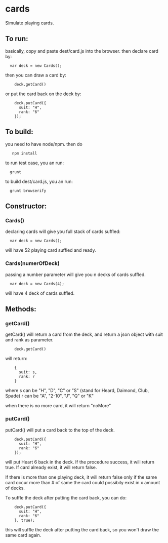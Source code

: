 # cards

Simulate playing cards.


## To run:

basically, copy and paste dest/card.js into the browser.  then declare card by:
```
  var deck = new Cards();
```
then you can draw a card by:
```
    deck.getCard()
```
or put the card back on the deck by:
```
    deck.putCard({
      suit: "H",
      rank: "6"
    });
```

## To build:

you need to have node/npm.  then do 
```
   npm install
```
to run test case, you an run:
```
  grunt
```
to build dest/card.js, you an run:
```
  grunt browserify
```




## Constructor: 

### Cards()

declaring cards will give you full stack of cards suffled:

```
  var deck = new Cards();
```

will have 52 playing card suffled and ready.


### Cards(numerOfDeck)

passing a number parameter will give you n decks of cards suffled.

```
  var deck = new Cards(4);
```

will have 4 deck of cards suffled.


## Methods:

### getCard() 

  getCard() will return a card from the deck, and return a json object with suit and rank as parameter.  

```
    deck.getCard()
```
  will return:

```
    {
      suit: s,
      rank: r
    }
```
  where s can be "H", "D", "C" or "S"  (stand for Heard, Daimond, Club, Spade)
  r can be "A", "2-10", "J", "Q" or "K"

  when there is no more card, it will return "noMore"

### putCard()

  putCard() will put a card back to the top of the deck.

```
    deck.putCard({
      suit: "H",
      rank: "6"
    });
```

  will put Heart 6 back in the deck.  If the procedure success, it will return true.  If card already exist, it will return false.

  If there is more than one playing deck, it will return false only if the same card occur more than # of same the card could possibily exist in x amount of decks.

  To suffle the deck after putting the card back, you can do:
```
    deck.putCard({
      suit: "H",
      rank: "6"
    }, true);
```
  this will suffle the deck after putting the card back, so you won't draw the same card again.


